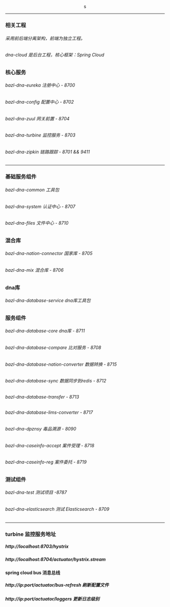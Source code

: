 <div align=center>s</div>

---
### 相关工程

###### 采用前后端分离架构，前端为独立工程。
###### dna-cloud 是后台工程，核心框架：Spring Cloud

### 核心服务
###### bazl-dna-eureka 注册中心 - 8700
###### bazl-dna-config 配置中心 - 8702
###### bazl-dna-zuul   网关前置 - 8704
###### bazl-dna-turbine 监控服务 - 8703
###### bazl-dna-zipkin 链路跟踪 - 8701 && 9411

---
### 基础服务组件
###### bazl-dna-common 工具包
###### bazl-dna-system 认证中心 - 8707
###### bazl-dna-files 文件中心 - 8710

### 混合库
###### bazl-dna-nation-connector 国家库 - 8705
###### bazl-dna-mix 混合库 - 8706

### dna库
###### bazl-dna-database-service dna库工具包

### 服务组件
###### bazl-dna-database-core dna库 - 8711
###### bazl-dna-database-compare 比对服务 - 8708
###### bazl-dna-database-nation-converter 数据转换 - 8715
###### bazl-dna-database-sync 数据同步到redis - 8712
###### bazl-dna-database-transfer  - 8713
###### bazl-dna-database-lims-converter  - 8717
###### bazl-dna-dpznsy 毒品溯源  - 8090
###### bazl-dna-caseinfo-accept 案件受理  - 8718
###### bazl-dna-caseinfo-reg 案件委托  - 8719

### 测试组件
###### bazl-dna-test 测试项目 -8787
###### bazl-dna-elasticsearch 测试 Elasticsearch - 8709
---

### turbine 监控服务地址
##### http://localhost:8703/hystrix
##### http://localhost:8704/actuator/hystrix.stream

#### spring cloud bus 消息总线
##### http://ip:port/actuator/bus-refresh 刷新配置文件
##### http://ip:port/actuator/loggers 更新日志级别

